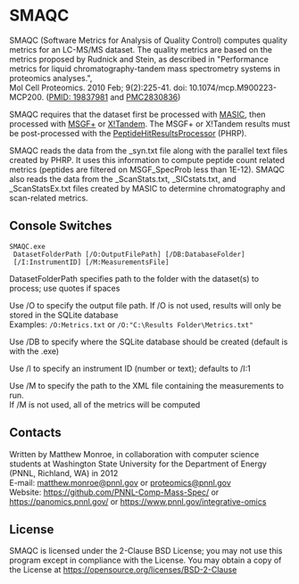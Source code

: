 SMAQC
=====

SMAQC (Software Metrics for Analysis of Quality Control) computes quality metrics 
for an LC-MS/MS dataset. The quality metrics are based on the metrics proposed 
by Rudnick and Stein, as described in "Performance metrics for liquid 
chromatography-tandem mass spectrometry systems in proteomics analyses.", \
Mol Cell Proteomics. 2010 Feb; 9(2):225-41. doi: 10.1074/mcp.M900223-MCP200.
([PMID: 19837981](https://pubmed.ncbi.nlm.nih.gov/19837981/) and [PMC2830836](https://www.ncbi.nlm.nih.gov/pmc/articles/PMC2830836/))

SMAQC requires that the dataset first be processed with [MASIC](https://github.com/PNNL-Comp-Mass-Spec/MASIC/releases), then processed with 
[MSGF+](https://github.com/MSGFPlus/msgfplus/releases) or [X!Tandem](https://www.thegpm.org/tandem/).
The MSGF+ or X!Tandem results must be post-processed with the [PeptideHitResultsProcessor](https://github.com/PNNL-Comp-Mass-Spec/PHRP) (PHRP).

SMAQC reads the data from the _syn.txt file along with the parallel
text files created by PHRP.  It uses this information to compute peptide
count related metrics (peptides are filtered on MSGF_SpecProb
less than 1E-12). SMAQC also reads the data from the _ScanStats.txt,
_SICstats.txt, and _ScanStatsEx.txt files created by MASIC
to determine chromatography and scan-related metrics.

## Console Switches

```
SMAQC.exe
 DatasetFolderPath [/O:OutputFilePath] [/DB:DatabaseFolder]
 [/I:InstrumentID] [/M:MeasurementsFile]
```

DatasetFolderPath specifies path to the folder with the dataset(s) to process; use quotes if spaces

Use /O to specify the output file path. If /O is not used, results will only be stored in the SQLite database\
Examples: `/O:Metrics.txt` or `/O:"C:\Results Folder\Metrics.txt"`

Use /DB to specify where the SQLite database should be created (default is with the .exe)

Use /I to specify an instrument ID (number or text); defaults to /I:1

Use /M to specify the path to the XML file containing the measurements to run.\
If /M is not used, all of the metrics will be computed


## Contacts

Written by Matthew Monroe, in collaboration with computer science students
at Washington State University for the Department of Energy (PNNL, Richland, WA) in 2012 \
E-mail: matthew.monroe@pnnl.gov or proteomics@pnnl.gov \
Website: https://github.com/PNNL-Comp-Mass-Spec/ or https://panomics.pnnl.gov/ or https://www.pnnl.gov/integrative-omics

## License

SMAQC is licensed under the 2-Clause BSD License; 
you may not use this program except in compliance with the License.  You may obtain 
a copy of the License at https://opensource.org/licenses/BSD-2-Clause
